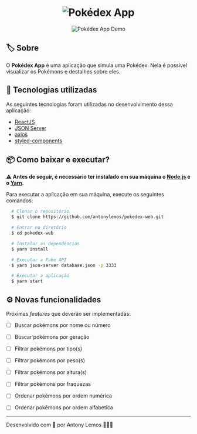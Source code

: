 <h1 align="center">
  <img alt="Pokédex App" src="https://ik.imagekit.io/antony/pokedex_hZ5ZO0RNC.png" />
</h1>

<p align="center">
  <img alt="Pokédex App Demo" src=".github/pokedex.gif?raw=true" />
</p>


## 🏷️ Sobre

O **Pokédex App** é uma aplicação que simula uma Pokédex. Nela é possível visualizar os Pokémons e destalhes sobre eles.


## 🚀 Tecnologias utilizadas

As seguintes tecnologias foram utilizadas no desenvolvimento dessa aplicação:

- [ReactJS](https://reactjs.org/)
- [JSON Server](https://github.com/typicode/json-server)
- [axios](https://github.com/axios/axios)
- [styled-components](https://styled-components.com/)


## 📦 Como baixar e executar?

⚠️ **Antes de seguir, é necessário ter instalado em sua máquina o [Node.js](https://nodejs.org/en/) e o [Yarn](https://classic.yarnpkg.com/lang/en/).**

Para executar a aplicação em sua máquina, execute os seguintes comandos:

```bash
  # Clonar o repositório
  $ git clone https://github.com/antonylemos/pokedex-web.git

  # Entrar no diretório
  $ cd pokedex-web

  # Instalar as dependências
  $ yarn install

  # Executar a Fake API
  $ yarn json-server database.json -p 3333

  # Executar a aplicação
  $ yarn start
```


## ⚙️ Novas funcionalidades

Próximas _features_ que deverão ser implementadas:

- [ ] Buscar pokémons por nome ou número
- [ ] Buscar pokémons por geração

- [ ] Filtrar pokémons por tipo(s)
- [ ] Filtrar pokémons por peso(s)
- [ ] Filtrar pokémons por altura(s)
- [ ] Filtrar pokémons por fraquezas

- [ ] Ordenar pokémons por ordem numérica
- [ ] Ordenar pokémons por ordem alfabetica

---

Desenvolvido com 💜 por Antony Lemos 🧑🏽‍🚀

